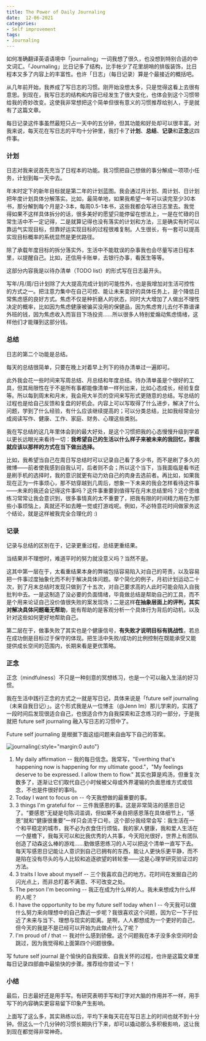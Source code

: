 ```yaml
---
title: The Power of Daily Journaling
date:  12-06-2021
categories: 
- Self improvement
tags: 
- Journaling
---
```




如何准确翻译英语语境中「journaling」一词我想了很久，也没想到特别合适的中文词汇。「Journaling」比日记多了结构，比手帐少了花里胡哨的排版装饰，比日程本又多了内容上的丰富性。也许「日志」（每日记录）算是个最接近的概括吧。

从几年前开始，我养成了写日志的习惯。刚开始没想太多，只是觉得这看上去很有意思。到现在，我写日志的结构和内容已经发生了很大变化，也体会到这个习惯带给我的奇妙改变。这使我非常想把这个简单但很有意义的习惯推荐给别人，于是就有了这篇文章。



每日记录这件事虽然最短只占一天中的五分钟，但其功能和好处却可以很丰富。对我来说，每天花在写日志的平均十分钟里，我打卡了**计划**、**总结**、**记录**和**正念**这四件事。



### 计划

日志对我来说首先充当了日程本的功能。我习惯把自己想做的事分解成一项项小任务，计划到每一天中去。

年末时定下的新年目标就是第二年的计划蓝图。我会通过月计划、周计划、日计划把年度计划具体分解落实。比如，最简单地，如果我希望一年可以读完至少30本书，那分解到每个月是2-3本，每周0.5-1本书，这些我都会写进日志里去。我觉得如果不这样具体拆分的话，很多美好的愿望只能停留在想法上，一是在忙碌的日常生活中不一定记得，二是就算记得也没有落实的计划和方法，三是确实有时可以靠运气实现目标，但靠好运实现目标的过程很难复制。人生很长，有一套可以提高实现目标概率的系统显然是更优路径。

除了承载年度目标的拆分落实外，生活中不能耽误的杂事我也会尽量写进日程本里，以提醒自己。比如，还信用卡账单，去银行办事，看医生等等。

这部分内容我是以待办清单（TODO list）的形式写在日志最开头。

写年/月/周/日计划除了大大提高完成计划的可能性外，也是我增加对生活可控性的方式之一。把注意力集中在自己可控、能让未来变好的具体任务上，是个降低日常焦虑感的良好方式。焦虑不仅是种折磨人的状态，同时大大增加了人做出不理性决定的概率，比如因为焦虑健康被骗买没用的保健品，因为焦虑育儿去付不靠谱课外班的钱，因为焦虑收入而盲目下场投资……所以很多人特别爱煽动焦虑情绪，这样他们才能赚到这部分钱。



### 总结

日志的第二个功能是总结。

每天的总结很简单，只要在晚上对着早上列下的待办清单过一遍即可。

此外我会花一些时间来写周总结、月总结和年度总结。待办清单虽是个很好的工具，但其局限性在于不是所有事都能像清单一样列出来，比如心态成长，经验复盘等。所以每到周末和月末，我会用大半页的空间来写形式更随意的总结。写总结的过程也是给自己反馈和复盘的好机会。内容上可以写取得了什么进步，解决了什么问题，学到了什么经验，有什么应该继续提高的；可以分类总结，比如我经常会分成阅读写作、健康、工作、家庭、财务、心理这些类别。

我在写总结的这几年里体会到的最大好处，是这个习惯把我的心态慢慢升级到学着以更长远眼光来看待一切：**我希望自己的生活以什么样子来被未来的我回忆，那我就应该以那样的方式在当下做出选择。**

比如，我希望当自己在周日写总结时可以记录自己看了多少书，而不是刷了多久的微博——前者使我感到自我认可，后者则不会；所以这个当下，当我面临是看书还是刷手机的选择时，我的意识就更有动力劝自己的肉身去选前者。再比如，如果我现在正为一件事烦心，那不妨穿越到几周后，想象一下未来的我会怎样看待这件事——未来的我还会记得这件事吗？这件事重要到值得写在月末总结里吗？这个思维练习常常让我会意识到，很多事情真的太不重要了，把我有限的时间精力用在为那些小事烦恼上，真就还不如去睡一觉或打游戏呢。例如，不必特意花时间做家务这个结论，就是这样被我完全合理化的 :)



### 记录

记录与总结的区别在于，记录更重过程，总结更重结果。

当结果并不理想时，难道平时的努力就没意义吗？当然不是。

这其中第一层在于，太看重结果本身的弊端包括容易陷入对自己的苛责，以及容易把一件事过度抽象化而不利于解决具体问题。举个简化的例子，月初计划运动二十次，到了月末总结时发现只做到了十五次，对自己要求高的人此时可能会陷入自我批判中去。一是这制造了没必要的负面情绪，毕竟做总结是帮助自己的工具，而不是个用来论证自己没价值很失败的案发现场；二是这样**在抽象层面上的评判，其实对解决具体问题毫无帮助**，能有帮助的是客观分析一个具体行为背后的动机，以及针对这些如何更好地帮助自己。

第二层在于，做事失败了其实也是个健康信号，**有失败才说明目标有挑战性**，若总在成功倒是目标过于保守的体现。把生活中失败/成功的比例控制在既能承受又能提供成长空间的范围内，长期来看是更优策略。



### 正念

正念（mindfulness）不只是一种刻意的冥想练习，也是一个可以融入生活的好习惯。

我在生活中践行正念的方式之一就是写日记，具体来说是「future self journaling（未来自我日记）」。这个形式我是从一位博主（@Jenn Im）那儿学来的，实践了一段时间后发现很适合自己，也很适合作为自我探索和正念练习的一部分，于是我就把 future self journaling 融入写日志的习惯中了。

Future self journaling 是根据下面这组问题来自由写下自己的答案。

![journaling](../../../../../assets/images/futureselfjournaling.jpg){:style="margin:0 auto"}

1. My daily affirmation -- 我的每日信念。我常写，"Everthing that's happening now is happening for my ultimate good."，"My feelings deserve to be expressed. I allow them to flow." 其实也算是鸡汤，但重复次数多了，逐渐让它们取代自己小时候被父母或外界灌输的负面思维方式或信念，不也是件很好的事吗。
2. Today I want to focus on -- 今天我想做的最重要的事。
3. 3 things I'm grateful for -- 三件我感恩的事。这是非常简洁的感恩日记了。“要感恩”无疑是句陈词滥调，但如果不亲自把感恩落在具体细节上，“感恩”就和“健康很重要”一样只会流于口号。这个部分我经常会写：我生活在一个和平稳定的城市，我不必为衣食住行烦恼，我的家人健康，我和爱人生活在一个屋檐下，我每天可以和比我优秀的人共事，今天阳光很好，世界上有团队创造了动森这么棒的游戏……勤做感恩练习的人可以把这个清单一直写下去。每天写感恩日记能让人意识到自己已拥有的东西，能让人更快乐更平静，而不是陷在没有尽头的与人比较和追逐欲望的转轮里——这是心理学研究验证过的方法。
4. 3 traits I love about myself -- 三个我喜欢自己的地方。花时间在发掘自己的闪光点上，而非总盯着不满意、不可改变之处。
5. The person I'm becoming -- 我正在成为什么样的人。我未来想成为什么样的人呢？
6. I have the opportunity to be my future self today when I -- 今天我可以做什么努力来向理想中的自己靠近一步呢？我很喜欢这个问题，因为它一下子拉近了未来与当下、理想与现实的距离。是啊，人人都想成为一个更好的自己，但今天的我是不是已经可以开始为此做点什么了呢？
7. I'm proud of / that -- 我对什么感到骄傲。这个问题我在本子没多余空间时会跳过，因为我觉得和上面第四个问题很像。



写 future self journal 是个愉快的自我探索、自我关怀的过程，也许是这篇文章里每日记录四部曲中最愉快的步骤。推荐给你尝试一下！



### 小结

最后，日志最好还是用手写。有研究表明手写和打字对大脑的作用并不一样，用手写下的内容确实更容易留下印象产生影响。

上面写了这么多，其实熟练以后，平均下来每天花在写日志上的时间也就不到十分钟。但这么一个几分钟的习惯长期执行下来，却可以撬动那么多积极影响，这让我到现在都觉得非常神奇。

